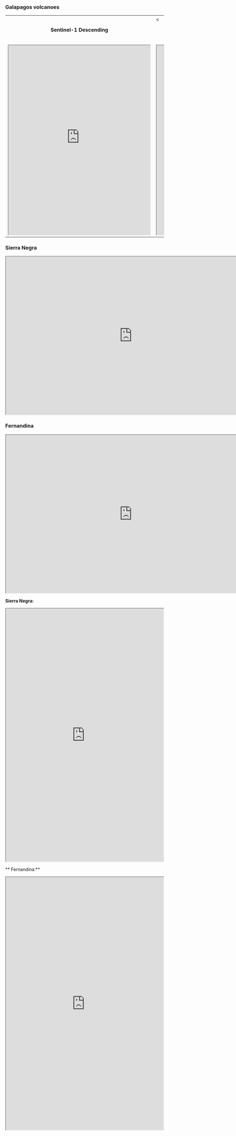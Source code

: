 <h3>Galapagos volcanoes</h3>
<table>
  <tr> 
    <td><h4><center>Sentinel-1 Descending</center></h4></td>
    <td><<h4><center>Sentinel-1 Ascending</center></h4></td>
  </tr>
  <tr> 
    <td><iframe width="450" height="600" src='https://insarmaps.miami.edu/start/-0.5/-91.24/7.80?flyToDatasetCenter=false&startDataset=S1_IW12_128_0593_0597_20181005_XXXXXXXX&minScale=-10&maxScale=10&zoomOut=false'></iframe></td>
    <td><iframe width="450" height="600" src='https://insarmaps.miami.edu/start/-0.5/-91.24/7.80?flyToDatasetCenter=false&startDataset=S1_IW23_106_1178_1182_20180904_XXXXXXXX&minScale=-10&maxScale=10&zoomOut=false'></iframe></td>
  </tr>
</table>

<h3>Sierra Negra</h3>
<iframe width="800" height="500" src='https://insarmaps.miami.edu/start/-0.8/-91.0/9.4
?flyToDatasetCenter=false&startDataset=S1_IW12_128_0593_0597_20181005_XXXXXXXX&pointLat=-0.818&pointLon=-91.1240&minScale=-10&maxScale=10'></iframe>

<h3>Fernandina</h3>
<iframe width="800" height="500" src='https://insarmaps.miami.edu/start/-0.3609/-91.35/9.4?flyToDatasetCenter=false&startDataset=S1_IW12_128_0593_0597_20181005_XXXXXXXX&pointLat=-0.36876&pointLon=-91.53420&minScale=-10&maxScale=10'</iframe>

<h3>Cerro Azul</h3>
<iframe width="800" height="500" src='https://insarmaps.miami.edu/start/-0.85/-91.22/9.4?flyToDatasetCenter=false&startDataset=S1_IW12_128_0593_0597_20181005_XXXXXXXX&pointLat=-0.913&pointLon=-91.3690&minScale=-5&maxScale=5'</iframe>


**Sierra Negra:**
<iframe width="500" height="800" src='https://insarmaps.miami.edu/start/-0.3413/-90.8609/8.7850?flyToDatasetCenter=false&startDataset=S1_IW12_128_0593_0597_20181005_XXXXXXXX&pointLat=-0.80909&pointLon=-91.12630&minScale=-10&maxScale=10'></iframe>

** Fernandina:**
<iframe width="500" height="800" src='https://insarmaps.miami.edu/start/-0.3609/-91.4439/10.8352?flyToDatasetCenter=false&startDataset=S1_IW12_128_0593_0597_20181005_XXXXXXXX&pointLat=-0.36876&pointLon=-91.53420&minScale=-10&maxScale=10'></iframe>
